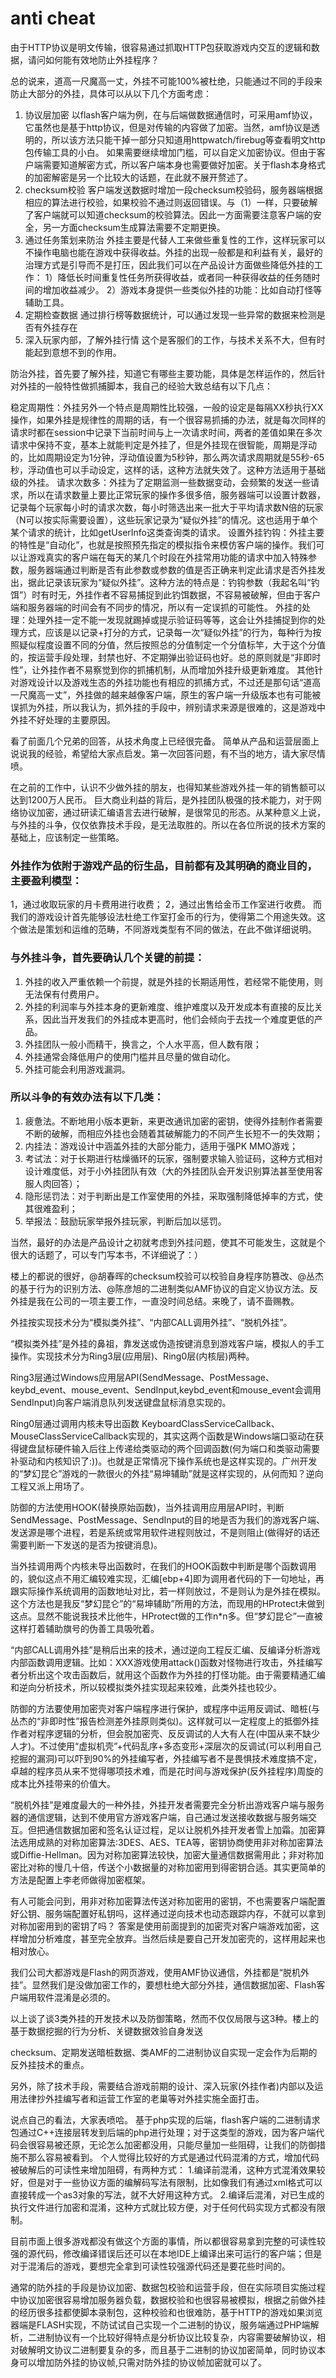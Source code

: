 # anti cheat

由于HTTP协议是明文传输，很容易通过抓取HTTP包获取游戏内交互的逻辑和数据，请问如何能有效地防止外挂程序？

总的说来，道高一尺魔高一丈，外挂不可能100%被杜绝，只能通过不同的手段来防止大部分的外挂，具体可以从以下几个方面考虑：
1. 协议层加密
以flash客户端为例，在与后端做数据通信时，可采用amf协议，它虽然也是基于http协议，但是对传输的内容做了加密。当然，amf协议是透明的，所以该方法只能干掉一部分只知道用httpwatch/firebug等查看明文http包传输工具的小白。
如果需要继续增加门槛，可以自定义加密协议。但由于客户端需要知道解密方式，所以客户端本身也需要做好加密。关于flash本身格式的加密解密是另一个比较大的话题，在此就不展开赘述了。
2. checksum校验
客户端发送数据时增加一段checksum校验码，服务器端根据相应的算法进行校验，如果校验不通过则返回错误。与（1）一样，只要破解了客户端就可以知道checksum的校验算法。因此一方面需要注意客户端的安全，另一方面checksum生成算法需要不定期更换。
3. 通过任务策划来防治
外挂主要是代替人工来做些重复性的工作，这样玩家可以不操作电脑也能在游戏中获得收益。外挂的出现一般都是和利益有关，最好的治理方式是引导而不是打压，因此我们可以在产品设计方面做些降低外挂的工作：
1）降低长时间重复性任务所获得收益，或者同一种获得收益的任务随时间的增加收益减少。
2）游戏本身提供一些类似外挂的功能：比如自动打怪等辅助工具。
4. 定期检查数据
通过排行榜等数据统计，可以通过发现一些异常的数据来检测是否有外挂存在
5. 深入玩家内部，了解外挂行情
这个是客服们的工作，与技术关系不大，但有时能起到意想不到的作用。

 

防治外挂，首先要了解外挂，知道它有哪些主要功能，具体是怎样运作的，然后针对外挂的一般特性做抓捕脚本，我自己的经验大致总结有以下几点：

稳定周期性：外挂另外一个特点是周期性比较强，一般的设定是每隔XX秒执行XX操作，如果外挂是规律性的周期的话，有一个很容易抓捕的办法，就是每次同样的请求时都在session中记录下当前时间与上一次请求时间，两者的差值如果在多次请求中保持不变，基本上就能判定是外挂了，但是外挂现在很智能，周期是浮动的，比如周期设定为1分钟，浮动值设置为5秒钟，那么两次请求周期就是55秒-65秒，浮动值也可以手动设定，这样的话，这种方法就失效了。这种方法适用于基础级的外挂。
请求次数多：外挂为了定期监测一些数据变动，会频繁的发送一些请求，所以在请求数量上要比正常玩家的操作多很多倍，服务器端可以设置计数器，记录每个玩家每小时的请求次数，每小时筛选出来一批大于平均请求数N倍的玩家（N可以按实际需要设置），这些玩家记录为“疑似外挂”的情况。这也适用于单个某个请求的统计，比如getUserInfo这类查询类的请求。
设置外挂钓钩：外挂主要的特性是“自动化”，也就是按照预先指定的模拟指令来模仿客户端的操作。我们可以让游戏真实的客户端在每天的某几个时段在外挂常用功能的请求中加入特殊参数，服务器端通过判断是否有此参数或参数的值是否正确来判定此请求是否外挂发出，据此记录该玩家为“疑似外挂”。这种方法的特点是：钓钩参数（我起名叫“钓饵”）时有时无，外挂作者不容易捕捉到此钓饵数据，不容易被破解，但由于客户端和服务器端的时间会有不同步的情况，所以有一定误抓的可能性。
外挂的处理：处理外挂一定不能一发现就踢掉或提示验证码等等，这会让外挂捕捉到你的处理方式，应该是以记录+打分的方式，记录每一次“疑似外挂”的行为，每种行为按照疑似程度设置不同的分值，然后按照总的分值制定一个分值标竿，大于这个分值的，按运营手段处理，封禁也好、不定期弹出验证码也好。总的原则就是“非即时性”，让外挂作者不易察觉到你的抓捕机制，从而增加外挂升级更新难度。
其他针对游戏设计以及游戏生态的外挂功能也有相应的抓捕方式，不过还是那句话“道高一尺魔高一丈”，外挂做的越来越像客户端，原生的客户端一升级版本也有可能被误抓为外挂，所以我认为，抓外挂的手段中，辨别请求来源是很难的，这是游戏中外挂不好处理的主要原因。

看了前面几个兄弟的回答，从技术角度上已经很完备。
简单从产品和运营层面上说说我的经验，希望给大家点启发。第一次回答问题，有不当的地方，请大家尽情喷。

在之前的工作中，认识不少做外挂的朋友，也得知某些游戏外挂一年的销售额可以达到1200万人民币。
巨大商业利益的背后，是外挂团队极强的技术能力，对于网络协议加密，通过研读汇编语言去进行破解，是很常见的形态。从某种意义上说，与外挂的斗争，仅仅依靠技术手段，是无法取胜的。所以在各位所说的技术方案的基础上，应该制定一些策略。

### 外挂作为依附于游戏产品的衍生品，目前都有及其明确的商业目的，主要盈利模型：
1，通过收取玩家的月卡费用进行收费；
2，通过出售给金币工作室进行收费。
而我们的游戏设计首先能够设法杜绝工作室打金币的行为，使得第二个用途失效。这个做法是策划和运维的范畴，不同游戏类型有不同的做法，在此不做详细说明。

### 与外挂斗争，首先要确认几个关键的前提：
1. 外挂的收入严重依赖一个前提，就是外挂的长期适用性，若经常不能使用，则无法保有付费用户。
2. 外挂的利润率与外挂本身的更新难度、维护难度以及开发成本有直接的反比关系，因此当开发我们的外挂成本更高时，他们会倾向于去找一个难度更低的产品。
3. 外挂团队一般小而精干，换言之，个人水平高，但人数有限；
4. 外挂通常会降低用户的使用门槛并且尽量的做自动化。
5. 外挂可能会利用游戏漏洞。

### 所以斗争的有效办法有以下几类：

1. 疲惫法。不断地用小版本更新，来更改通讯加密的密钥，使得外挂制作者需要不断的破解，而相应外挂也会随着其破解能力的不同产生长短不一的失效期；
2. 内挂法：游戏设计中涵盖外挂的大部分能力，适用于强PK MMO游戏；
3. 考试法：对于长期进行枯燥循环的玩家，强制要求输入验证码，这种方式相对设计难度低，对于小外挂团队有效（大的外挂团队会开发识别算法甚至使用客服人肉回答）；
4. 隐形惩罚法：对于判断出是工作室使用的外挂，采取强制降低掉率的方式，使其很难盈利；
5. 举报法：鼓励玩家举报外挂玩家，判断后加以惩罚。

当然，最好的办法是产品设计之初就考虑到外挂问题，使其不可能发生，这就是个很大的话题了，可以专门写本书，不详细说了：）

楼上的都说的很好，@胡春晖的checksum校验可以校验自身程序防篡改、@丛杰的基于行为的识别方法、@陈彦旭的二进制类似AMF协议的自定义协议方法。反外挂是我在公司的一项主要工作，一直没时间总结。来晚了，请不啬赐教。

外挂按实现技术分为“模拟类外挂”、“内部CALL调用外挂”、“脱机外挂”。

“模拟类外挂”是外挂的鼻祖，靠发送或伪造按键消息到游戏客户端，模拟人的手工操作。实现技术分为Ring3层(应用层)、Ring0层(内核层)两种。

Ring3层通过Windows应用层API(SendMessage、PostMessage、keybd_event、mouse_event、SendInput,keybd_event和mouse_event会调用SendInput)向客户端消息队列发送键盘鼠标消息实现的。

Ring0层通过调用内核未导出函数 KeyboardClassServiceCallback、MouseClassServiceCallback实现的，其实这两个函数是Windows端口驱动在获得键盘鼠标硬件输入后往上传递给类驱动的两个回调函数(何为端口和类驱动需要补驱动和内核知识了:))。也就是正常情况下操作系统也是这样实现的。广州开发的“梦幻昆仑”游戏的一款很火的外挂“易坤辅助”就是这样实现的，从何而知？逆向工程又派上用场了。

防御的方法使用HOOK(替换原始函数)，当外挂调用应用层API时，判断SendMessage、PostMessage、SendInput的目的地是否为我们的游戏客户端、发送源是哪个进程，若是系统或常用软件进程则放过，不是则阻止(做得好的话还需要判断一下发送的是否为按键消息)。

当外挂调用两个内核未导出函数时，在我们的HOOK函数中判断是哪个函数调用的，貌似这点不用汇编较难实现，汇编[ebp+4]即为调用者代码的下一句地址，再跟实际操作系统调用的函数地址对比，若一样则放过，不是则认为是外挂在模拟。这个方法也是我反“梦幻昆仑”的“易坤辅助”所用的方法，而现用的HProtect未做到这点。显然不能说我技术比他牛，HProtect做的工作n*n多。但“梦幻昆仑”一直被这样打着辅助旗号的伪善工具吸吮着。

“内部CALL调用外挂”是稍后出来的技术，通过逆向工程反汇编、反编译分析游戏内部函数调用逻辑。比如：XXX游戏使用attack()函数对怪物进行攻击，外挂编写者分析出这个攻击函数后，就用这个函数作为外挂的打怪功能。由于需要精通汇编和逆向分析技术，所以较模拟类外挂实现起来较难，此类外挂也较少。

防御的方法要使用加密壳对客户端程序进行保护，或程序中运用反调试、暗桩(与丛杰的“非即时性”报告检测差外挂原则类似)。这样就可以一定程度上的抵御外挂作者对程序逻辑的分析，但会脱加密壳、反反调试的人大有人在(中国从来不缺少人才)。不过使用“虚拟机壳”+代码乱序+多态变形+深层次的反调试(可以利用自己挖掘的漏洞)可以吓到90%的外挂编写者，外挂编写者不是畏惧技术难度搞不定，卓越的程序员从来不觉得哪项技术难，而是花时间与游戏保护(反外挂程序)周旋的成本比外挂带来的价值大。

“脱机外挂”是难度最大的一种外挂，外挂开发者需要完全分析出游戏客户端与服务器的通信逻辑，达到不使用官方游戏客户端，自己通过发送接收数据与服务端交互。但把通信数据加密和签名认证过程，足以让脱机外挂开发者雪上加霜。加密算法选用成熟的对称加密算法:3DES、AES、TEA等，密钥协商使用非对称加密算法或Diffie-Hellman。因为对称加密算法较快，加密大量通信数据需用此；非对称加密比对称的慢几十倍，传送个小数据量的对称加密用到得密钥合适。其实更简单的方法是配置上李老师做得加密框架。

有人可能会问到，用非对称加密算法传送对称加密用的密钥，不也需要客户端配置好公钥、服务端配置好私钥吗，这样通过逆向技术也动态跟踪内存，不就可以拿到对称加密用到的密钥了吗？ 答案是使用前面提到的加密壳对客户端游戏加密，这样增加分析难度，甚至完全放弃。当然后续是要自己开发加密壳的，这样用起来也相对放心。

我们公司大都游戏是Flash的网页游戏，使用AMF协议通信，外挂都是“脱机外挂”。显然我们是没做加密工作的，要想杜绝大部分外挂，通信数据加密、Flash客户端用软件混淆是必须的。

以上谈了谈3类外挂的开发技术以及防御策略，然而不仅仅局限与这3种。楼上的基于数据挖掘的行为分析、关键数据效验自身发送

checksum、定期发送暗桩数据、类AMF的二进制协议自实现一定会作为后期的反外挂技术的重点。

另外，除了技术手段，需要结合游戏前期的设计、深入玩家(外挂作者)内部以及运用法律抄外挂编写者和运营工作室的老巢等对外挂实施全面打击。

说点自己的看法，大家表喷哈。
基于php实现的后端，flash客户端的二进制请求包通过C++连接层转发到后端的php进行处理；对于这类型的游戏，因为客户端代码会很容易被还原，无论怎么加密都没用，只能尽量加一些阻碍，让我们的防御措施不那么容易被看到。
个人觉得比较好的方式是通过代码混淆的方式，增加代码被破解后的可读性来增加阻碍，有两种方式：
1.编译前混淆，这种方式混淆效果较好，但是对于一些协议方面的编解码写法有限制，比如像我们有通过xml格式可以直接转成一个as3对象的写法，就不大好用这种方式。
2.编译后混淆，对已生成的执行文件进行加密和混淆，这种方式就比较方便，对于任何代码实现方式都没有限制。

目前市面上很多游戏都没有做这个方面的事情，所以都很容易拿到完整的可读性较强的源代码，修改编译错误后还可以在本地IDE上编译出来可运行的客户端；但是对于混淆后的游戏，要想完全拿到可读性较强源代码还是要花些时间的。

通常的防外挂的手段是协议加密、数据包校验和运营手段，但在实际项目实施过程中协议加密很容易增加服务器负载，数据校验和也很容易被模拟，根据之前做外挂的经历很多挂都使脚本录制包，这种校验和也很难防，基于HTTP的游戏如果浏览器端是FLASH实现，不防试试自己实现一个二进制的协议，服务端通过PHP端解析，二进制协议有一个比较好得特点是分析协议比较复杂，内容需要破解协议，相对破解明文协议二进制要复杂的多，而且基于二进制的协议加密简单，同时协议本身可以增加防外挂的协议帧,只需对防外挂的协议帧加密就可以了。